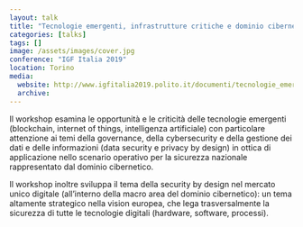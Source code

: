 ```yaml
---
layout: talk
title: "Tecnologie emergenti, infrastrutture critiche e dominio cibernetico"
categories: [talks]
tags: []
image: /assets/images/cover.jpg
conference: "IGF Italia 2019"
location: Torino
media:
  website: http://www.igfitalia2019.polito.it/documenti/tecnologie_emergenti_infrastrutture_critiche_e_dominio_cibernetico
  archive:
---
```


Il workshop esamina le opportunità e le criticità delle tecnologie emergenti (blockchain, internet of things, intelligenza artificiale) con particolare attenzione ai temi della governance, della cybersecurity e della gestione dei dati e delle informazioni (data security e privacy by design) in ottica di applicazione nello scenario operativo per la sicurezza nazionale rappresentato dal dominio cibernetico.

Il workshop inoltre sviluppa il tema della security by design nel mercato unico digitale (all’interno della macro area del dominio cibernetico): un tema altamente strategico nella vision europea, che lega trasversalmente la sicurezza di tutte le tecnologie digitali (hardware, software, processi).
